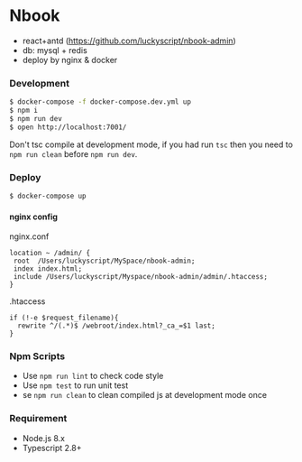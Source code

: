 # Nbook
* react+antd (https://github.com/luckyscript/nbook-admin)
* db: mysql + redis
* deploy by nginx & docker

### Development

```bash
$ docker-compose -f docker-compose.dev.yml up
$ npm i 
$ npm run dev
$ open http://localhost:7001/
```

Don't tsc compile at development mode, if you had run `tsc` then you need to `npm run clean` before `npm run dev`.

### Deploy

```bash
$ docker-compose up
```
#### nginx config

nginx.conf
```
location ~ /admin/ {                                                                              
 root  /Users/luckyscript/MySpace/nbook-admin;
 index index.html;
 include /Users/luckyscript/Myspace/nbook-admin/admin/.htaccess;
}
```

.htaccess
```
if (!-e $request_filename){
  rewrite ^/(.*)$ /webroot/index.html?_ca_=$1 last;
}
```

### Npm Scripts

- Use `npm run lint` to check code style
- Use `npm test` to run unit test
- se `npm run clean` to clean compiled js at development mode once

### Requirement

- Node.js 8.x
- Typescript 2.8+
